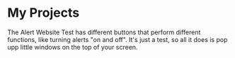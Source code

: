 # My Projects
The Alert Website Test has different buttons that perform different functions, like turning alerts "on and off". It's just a test, so all it does is pop upp little windows on the top of your screen.
